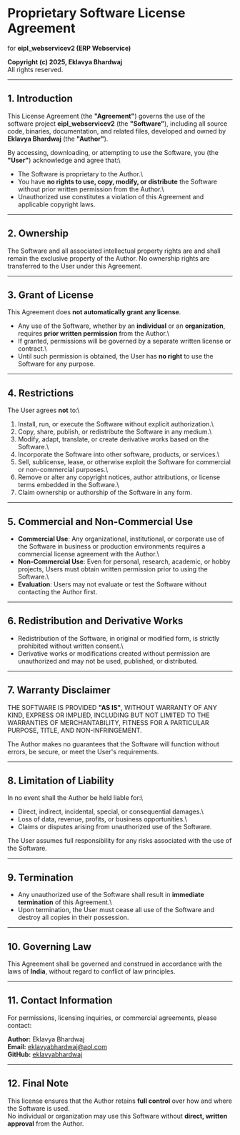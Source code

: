 #  Proprietary Software License Agreement

for **eipl_webservicev2 (ERP Webservice)**

**Copyright (c) 2025, Eklavya Bhardwaj**\
All rights reserved.

------------------------------------------------------------------------

## 1. Introduction

This License Agreement (the **"Agreement"**) governs the use of the
software project **eipl_webservicev2** (the **"Software"**), including
all source code, binaries, documentation, and related files, developed
and owned by **Eklavya Bhardwaj** (the **"Author"**).

By accessing, downloading, or attempting to use the Software, you (the
**"User"**) acknowledge and agree that:\
- The Software is proprietary to the Author.\
- You have **no rights to use, copy, modify, or distribute** the
Software without prior written permission from the Author.\
- Unauthorized use constitutes a violation of this Agreement and
applicable copyright laws.

------------------------------------------------------------------------

## 2. Ownership

The Software and all associated intellectual property rights are and
shall remain the exclusive property of the Author. No ownership rights
are transferred to the User under this Agreement.

------------------------------------------------------------------------

## 3. Grant of License

This Agreement does **not automatically grant any license**.

-   Any use of the Software, whether by an **individual** or an
    **organization**, requires **prior written permission** from the
    Author.\
-   If granted, permissions will be governed by a separate written
    license or contract.\
-   Until such permission is obtained, the User has **no right** to use
    the Software for any purpose.

------------------------------------------------------------------------

## 4. Restrictions

The User agrees **not** to:\
1. Install, run, or execute the Software without explicit
authorization.\
2. Copy, share, publish, or redistribute the Software in any medium.\
3. Modify, adapt, translate, or create derivative works based on the
Software.\
4. Incorporate the Software into other software, products, or services.\
5. Sell, sublicense, lease, or otherwise exploit the Software for
commercial or non-commercial purposes.\
6. Remove or alter any copyright notices, author attributions, or
license terms embedded in the Software.\
7. Claim ownership or authorship of the Software in any form.

------------------------------------------------------------------------

## 5. Commercial and Non-Commercial Use

-   **Commercial Use**: Any organizational, institutional, or corporate
    use of the Software in business or production environments requires
    a commercial license agreement with the Author.\
-   **Non-Commercial Use**: Even for personal, research, academic, or
    hobby projects, Users must obtain written permission prior to using
    the Software.\
-   **Evaluation**: Users may not evaluate or test the Software without
    contacting the Author first.

------------------------------------------------------------------------

## 6. Redistribution and Derivative Works

-   Redistribution of the Software, in original or modified form, is
    strictly prohibited without written consent.\
-   Derivative works or modifications created without permission are
    unauthorized and may not be used, published, or distributed.

------------------------------------------------------------------------

## 7. Warranty Disclaimer

THE SOFTWARE IS PROVIDED **"AS IS"**, WITHOUT WARRANTY OF ANY KIND,
EXPRESS OR IMPLIED, INCLUDING BUT NOT LIMITED TO THE WARRANTIES OF
MERCHANTABILITY, FITNESS FOR A PARTICULAR PURPOSE, TITLE, AND
NON-INFRINGEMENT.

The Author makes no guarantees that the Software will function without
errors, be secure, or meet the User's requirements.

------------------------------------------------------------------------

## 8. Limitation of Liability

In no event shall the Author be held liable for:\
- Direct, indirect, incidental, special, or consequential damages.\
- Loss of data, revenue, profits, or business opportunities.\
- Claims or disputes arising from unauthorized use of the Software.

The User assumes full responsibility for any risks associated with the
use of the Software.

------------------------------------------------------------------------

## 9. Termination

-   Any unauthorized use of the Software shall result in **immediate
    termination** of this Agreement.\
-   Upon termination, the User must cease all use of the Software and
    destroy all copies in their possession.

------------------------------------------------------------------------

## 10. Governing Law

This Agreement shall be governed and construed in accordance with the
laws of **India**, without regard to conflict of law principles.

------------------------------------------------------------------------

## 11. Contact Information

For permissions, licensing inquiries, or commercial agreements, please
contact:

**Author:** Eklavya Bhardwaj\
**Email:** eklavyabhardwaj@aol.com\
**GitHub:** [eklavyabhardwaj](https://github.com/eklavyabhardwaj)

------------------------------------------------------------------------

## 12. Final Note

This license ensures that the Author retains **full control** over how
and where the Software is used.\
No individual or organization may use this Software without **direct,
written approval** from the Author.
